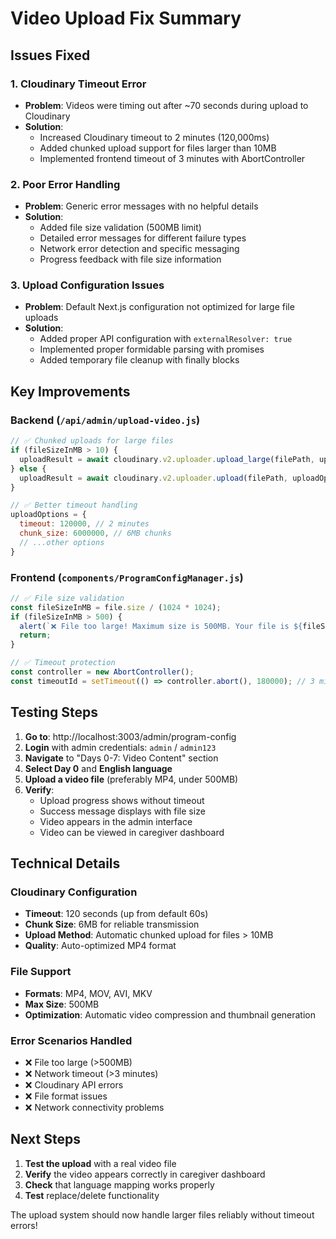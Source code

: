 # Video Upload Fix Summary

## Issues Fixed

### 1. **Cloudinary Timeout Error**
- **Problem**: Videos were timing out after ~70 seconds during upload to Cloudinary
- **Solution**: 
  - Increased Cloudinary timeout to 2 minutes (120,000ms)
  - Added chunked upload support for files larger than 10MB
  - Implemented frontend timeout of 3 minutes with AbortController

### 2. **Poor Error Handling**
- **Problem**: Generic error messages with no helpful details
- **Solution**: 
  - Added file size validation (500MB limit)
  - Detailed error messages for different failure types
  - Network error detection and specific messaging
  - Progress feedback with file size information

### 3. **Upload Configuration Issues**
- **Problem**: Default Next.js configuration not optimized for large file uploads
- **Solution**: 
  - Added proper API configuration with `externalResolver: true`
  - Implemented proper formidable parsing with promises
  - Added temporary file cleanup with finally blocks

## Key Improvements

### Backend (`/api/admin/upload-video.js`)
```javascript
// ✅ Chunked uploads for large files
if (fileSizeInMB > 10) {
  uploadResult = await cloudinary.v2.uploader.upload_large(filePath, uploadOptions);
} else {
  uploadResult = await cloudinary.v2.uploader.upload(filePath, uploadOptions);
}

// ✅ Better timeout handling
uploadOptions = {
  timeout: 120000, // 2 minutes
  chunk_size: 6000000, // 6MB chunks
  // ...other options
}
```

### Frontend (`components/ProgramConfigManager.js`)
```javascript
// ✅ File size validation
const fileSizeInMB = file.size / (1024 * 1024);
if (fileSizeInMB > 500) {
  alert(`❌ File too large! Maximum size is 500MB. Your file is ${fileSizeInMB.toFixed(2)}MB`);
  return;
}

// ✅ Timeout protection
const controller = new AbortController();
const timeoutId = setTimeout(() => controller.abort(), 180000); // 3 minutes
```

## Testing Steps

1. **Go to**: http://localhost:3003/admin/program-config
2. **Login** with admin credentials: `admin` / `admin123`
3. **Navigate** to "Days 0-7: Video Content" section
4. **Select Day 0** and **English language**
5. **Upload a video file** (preferably MP4, under 500MB)
6. **Verify**:
   - Upload progress shows without timeout
   - Success message displays with file size
   - Video appears in the admin interface
   - Video can be viewed in caregiver dashboard

## Technical Details

### Cloudinary Configuration
- **Timeout**: 120 seconds (up from default 60s)
- **Chunk Size**: 6MB for reliable transmission
- **Upload Method**: Automatic chunked upload for files > 10MB
- **Quality**: Auto-optimized MP4 format

### File Support
- **Formats**: MP4, MOV, AVI, MKV
- **Max Size**: 500MB
- **Optimization**: Automatic video compression and thumbnail generation

### Error Scenarios Handled
- ❌ File too large (>500MB)
- ❌ Network timeout (>3 minutes)
- ❌ Cloudinary API errors
- ❌ File format issues
- ❌ Network connectivity problems

## Next Steps

1. **Test the upload** with a real video file
2. **Verify** the video appears correctly in caregiver dashboard
3. **Check** that language mapping works properly
4. **Test** replace/delete functionality

The upload system should now handle larger files reliably without timeout errors!